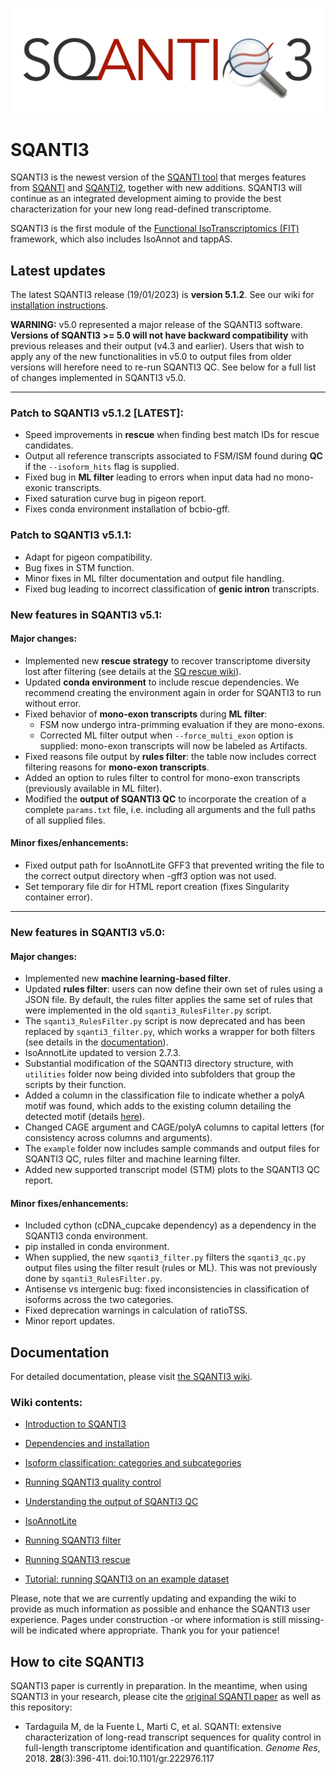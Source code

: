 ![SQANTI3 logo](https://github.com/FJPardoPalacios/public_figures/blob/master/sq3-logo.png)

# SQANTI3

SQANTI3 is the newest version of the [SQANTI tool](https://www.ncbi.nlm.nih.gov/pmc/articles/PMC5848618/) that merges features from [SQANTI](https://github.com/ConesaLab/SQANTI) and  [SQANTI2](https://github.com/Magdoll/SQANTI2), together with new additions. SQANTI3 will continue as an integrated development aiming to provide the best characterization for your new long read-defined transcriptome. 

SQANTI3 is the first module of the [Functional IsoTranscriptomics (FIT)](https://tappas.org/) framework, which also includes IsoAnnot and tappAS.

## Latest updates
The latest SQANTI3 release (19/01/2023) is **version 5.1.2**. See our wiki for [installation instructions](https://github.com/ConesaLab/SQANTI3/wiki/Dependencies-and-installation).

**WARNING:** v5.0 represented a major release of the SQANTI3 software. **Versions of SQANTI3 >= 5.0 will not have backward compatibility** with previous releases and their output (v4.3 and earlier). Users that wish to apply any of the new functionalities in v5.0 to output files from older versions will herefore need to re-run SQANTI3 QC. See below for a full list of changes implemented in SQANTI3 v5.0.

___________

### Patch to SQANTI3 v5.1.2 [LATEST]:

* Speed improvements in **rescue** when finding best match IDs for rescue candidates.
* Output all reference transcripts associated to FSM/ISM found during **QC** if the `--isoform_hits` flag is supplied.
* Fixed bug in **ML filter** leading to errors when input data had no mono-exonic transcripts.
* Fixed saturation curve bug in pigeon report.
* Fixes conda environment installation of bcbio-gff.

### Patch to SQANTI3 v5.1.1:

* Adapt for pigeon compatibility.
* Bug fixes in STM function.
* Minor fixes in ML filter documentation and output file handling.
* Fixed bug leading to incorrect classification of **genic intron** transcripts.

### New features in SQANTI3 v5.1:

#### Major changes:
* Implemented new **rescue strategy** to recover transcriptome diversity lost after filtering (see details at the [SQ rescue wiki](https://github.com/ConesaLab/SQANTI3/wiki/Running-SQANTI3-rescue)).
* Updated **conda environment** to include rescue dependencies. We recommend creating the environment again in order for SQANTI3 to run without error.
* Fixed behavior of **mono-exon transcripts** during **ML filter**:
  - FSM now undergo intra-primming evaluation if they are mono-exons.
  - Corrected ML filter output when `--force_multi_exon` option is supplied: mono-exon transcripts will now be labeled as Artifacts.
* Fixed reasons file output by **rules filter**: the table now includes correct filtering reasons for **mono-exon transcripts**.
* Added an option to rules filter to control for mono-exon transcripts (previously available in ML filter).
* Modified the **output of SQANTI3 QC** to incorporate the creation of a complete `params.txt` file, i.e. including all arguments and the full paths of all supplied files.

 #### Minor fixes/enhancements:
   - Fixed output path for IsoAnnotLite GFF3 that prevented writing the file to the correct output directory when -gff3 option was not used.
   - Set temporary file dir for HTML report creation (fixes Singularity container error).
   
___________


### New features in SQANTI3 v5.0:

#### Major changes:
* Implemented new **machine learning-based filter**.
* Updated **rules filter**: users can now define their own set of rules using a JSON file. By default, the rules filter applies the same set of rules that were implemented in the old `sqanti3_RulesFilter.py` script.
 * The `sqanti3_RulesFilter.py` script is now deprecated and has been replaced by `sqanti3_filter.py`, which works a wrapper for both filters (see details in the [documentation](https://github.com/ConesaLab/SQANTI3/wiki/Running-SQANTI3-filter)).
 * IsoAnnotLite updated to version 2.7.3.
 * Substantial modification of the SQANTI3 directory structure, with `utilities` folder now being divided into subfolders that group the scripts by their function.
 * Added a column in the classification file to indicate whether a polyA motif was found, which adds to the existing column detailing the detected motif (details [here](https://github.com/ConesaLab/SQANTI3/issues/138)).
* Changed CAGE argument and CAGE/polyA columns to capital letters (for consistency across columns and arguments).
* The `example` folder now includes sample commands and output files for SQANTI3 QC, rules filter and machine learning filter.
* Added new supported transcript model (STM) plots to the SQANTI3 QC report.

#### Minor fixes/enhancements:
   * Included cython (cDNA_cupcake dependency) as a dependency in the SQANTI3 conda environment.
   * pip installed in conda environment.
   * When supplied, the new `sqanti3_filter.py` filters the `sqanti3_qc.py` output files using the filter result (rules or ML). This was not previously done by `sqanti3_RulesFilter.py`.
   * Antisense vs intergenic bug: fixed inconsistencies in classification of isoforms across the two categories.
   * Fixed deprecation warnings in calculation of ratioTSS.
   * Minor report updates.


## Documentation

For detailed documentation, please visit [the SQANTI3 wiki](https://github.com/ConesaLab/SQANTI3/wiki).

### Wiki contents:
* [Introduction to SQANTI3](https://github.com/ConesaLab/SQANTI3/wiki/Introduction-to-SQANTI3)

* [Dependencies and installation](https://github.com/ConesaLab/SQANTI3/wiki/Dependencies-and-installation)

* [Isoform classification: categories and subcategories](https://github.com/ConesaLab/SQANTI3/wiki/SQANTI3-isoform-classification:-categories-and-subcategories)

* [Running SQANTI3 quality control](https://github.com/ConesaLab/SQANTI3/wiki/Running-SQANTI3-Quality-Control)

* [Understanding the output of SQANTI3 QC](https://github.com/ConesaLab/SQANTI3/wiki/Understanding-the-output-of-SQANTI3-QC)

* [IsoAnnotLite](https://github.com/ConesaLab/SQANTI3/wiki/IsoAnnotLite)

* [Running SQANTI3 filter](https://github.com/ConesaLab/SQANTI3/wiki/Running-SQANTI3-filter)

* [Running SQANTI3 rescue](https://github.com/ConesaLab/SQANTI3/wiki/Running-SQANTI3-rescue)

* [Tutorial: running SQANTI3 on an example dataset](https://github.com/ConesaLab/SQANTI3/wiki/Tutorial:-running-SQANTI3-on-an-example-dataset)

Please, note that we are currently updating and expanding the wiki to provide as much information as possible and 
enhance the SQANTI3 user experience. Pages under construction -or where information is still missing- will be indicated where appropriate. 
Thank you for your patience!


## How to cite SQANTI3

SQANTI3 paper is currently in preparation. In the meantime, when using SQANTI3 in your research, please cite the [original SQANTI paper](https://www.ncbi.nlm.nih.gov/pmc/articles/PMC5848618/) as well as this repository:

- Tardaguila M, de la Fuente L, Marti C, et al. SQANTI: extensive characterization of long-read transcript sequences for quality control in full-length transcriptome identification and quantification. *Genome Res*, 2018. **28**(3):396-411. doi:10.1101/gr.222976.117

